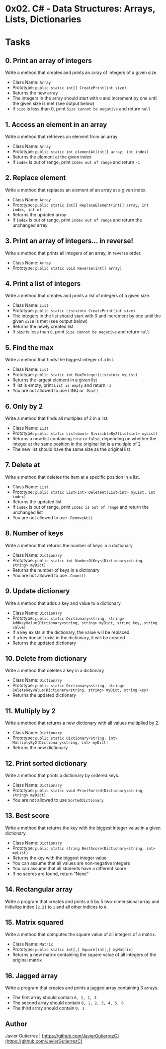 # 0x02. C# - Data Structures: Arrays, Lists, Dictionaries

# Tasks

## 0. Print an array of integers
Write a method that creates and prints an array of integers of a given size.

* Class Name: ```Array```
* Prototype: ```public static int[] CreatePrint(int size)```
* Returns the new array
* The integers in the array should start with ```0``` and increment by one until the given size is met (see output below)
* If ```size``` is less than 0, print ```Size cannot be negative``` and return ```null```
             
## 1. Access an element in an array
Write a method that retrieves an element from an array.

* Class Name: ```Array```
* Prototype: ```public static int elementAt(int[] array, int index)```
* Returns the element at the given index
* If ```index``` is out of range, print ```Index out of range``` and return ```-1```

## 2. Replace element
Write a method that replaces an element of an array at a given index.

* Class Name: ```Array```
* Prototype: ```public static int[] ReplaceElement(int[] array, int index, int n)```
* Returns the updated array
* If ```index``` is out of range, print ```Index out of range``` and return the unchanged array

## 3. Print an array of integers... in reverse! 
Write a method that prints all integers of an array, in reverse order.

* Class Name: ```Array```
* Prototype: ```public static void Reverse(int[] array)```

## 4. Print a list of integers
Write a method that creates and prints a list of integers of a given size.

* Class Name: ```List```
* Prototype: ```public static List<int> CreatePrint(int size)```
* The integers in the list should start with 0 and increment by one until the given ```siz```e is met (see output below)
* Returns the newly created list
* If size is less than ```0```, print ```Size cannot be negative``` and return ```null```

## 5. Find the max
Write a method that finds the biggest integer of a list.

* Class Name: ```List```
* Prototype: ```public static int MaxInteger(List<int> myList)```
* Returns the largest element in a given list
* If list is empty, print ```List is empty``` and return ```-1```
* You are not allowed to use LINQ or ```.Max()```

## 6. Only by 2
Write a method that finds all multiples of 2 in a list.

* Class Name: ```List```
* Prototype: ```public static List<bool> DivisibleBy2(List<int> myList)```
* Returns a new list containing ```true``` or ```false```, depending on whether the integer at the same position in the original list is a multiple of 2
* The new list should have the same size as the original list

## 7. Delete at
Write a method that deletes the item at a specific position in a list.

* Class Name: ```List```
* Prototype: ```public static List<int> DeleteAt(List<int> myList, int index)```
* Returns the updated list
* If ```index``` is out of range, print ```Index is out of range``` and return the unchanged list
* You are not allowed to use ```.RemoveAt()```

## 8. Number of keys
Write a method that returns the number of keys in a dictionary.

* Class Name: ```Dictionary```
* Prototype: ```public static int NumberOfKeys(Dictionary<string, string> myDict)```
* Returns the number of keys in a dictionary
* You are not allowed to use ```.Count()```

## 9. Update dictionary
Write a method that adds a key and value to a dictionary.

* Class Name: ```Dictionary```
* Prototype: ```public static Dictionary<string, string> AddKeyValue(Dictionary<string, string> myDict, string key, string value)```
* If a key exists in the dictionary, the value will be replaced
* If a key doesn’t exist in the dictionary, it will be created
* Returns the updated dictionary

## 10. Delete from dictionary
Write a method that deletes a key in a dictionary

* Class Name: ```Dictionary```
* Prototype: ```public static Dictionary<string, string> DeleteKeyValue(Dictionary<string, string> myDict, string key)```
* Returns the updated dictionary

## 11. Multiply by 2
Write a method that returns a new dictionary with all values multiplied by 2.

* Class Name: ```Dictionary```
* Prototype: ```public static Dictionary<string, int> MultiplyBy2(Dictionary<string, int> myDict)```
* Returns the new dictionary

## 12. Print sorted dictionary
Write a method that prints a dictionary by ordered keys.

* Class Name: ```Dictionary```
* Prototype: ```public static void PrintSorted(Dictionary<string, string> myDict)```
* You are not allowed to use ```SortedDictionary```

## 13. Best score
Write a method that returns the key with the biggest integer value in a given dictionary.

* Class Name: ```Dictionary```
* Prototype: ```public static string BestScore(Dictionary<string, int> myList)```
* Returns the key with the biggest integer value
* You can assume that all values are non-negative integers
* You can assume that all students have a different score
* If no scores are found, return “None”

## 14. Rectangular array
Write a program that creates and prints a 5 by 5 two-dimensional array and initialize index ```[2,2]``` to ```1``` and all other indices to ```0```.

## 15. Matrix squared
Write a method that computes the square value of all integers of a matrix.

* Class Name: ```Matrix```
* Prototype: ```public static int[,] Square(int[,] myMatrix)```
* Returns a new matrix containing the square value of all integers of the original matrix

## 16. Jagged array
Write a program that creates and prints a jagged array containing 3 arrays.

* The first array should contain ```0, 1, 2, 3```
* The second array should contain ```0, 1, 2, 3, 4, 5, 6```
* The third array should contain ```0, 1```      

## Author

Javier Gutierrez  | [https://github.com/JavierGutierrezC](https://github.com/JavierGutierrezC)
